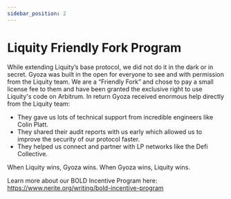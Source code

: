 ```yaml
---
sidebar_position: 2
---
```


# Liquity Friendly Fork Program

While extending Liquity’s base protocol, we did not do it in the dark or in secret. Gyoza was built in the open for everyone to see and with permission from the Liquity team. We are a “Friendly Fork” and chose to pay a small license fee to them and have been granted the exclusive right to use Liquity's code on Arbitrum. In return Gyoza received enormous help directly from the Liquity team: 

- They gave us lots of technical support from incredible engineers like Colin Platt.
- They shared their audit reports with us early which allowed us to improve the security of our protocol faster.
- They helped us connect and partner with LP networks like the Defi Collective.

When Liquity wins, Gyoza wins. When Gyoza wins, Liquity wins. 

Learn more about our BOLD Incentive Program here: https://www.nerite.org/writing/bold-incentive-program